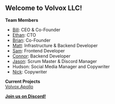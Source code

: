 ## Welcome to Volvox LLC!

**Team Members**

- [Bill](https://github.com/BillChirico): CEO & Co-Founder
- [Ethan](https://github.com/Ethan-Guest): CTO
- [Brian](https://github.com/brianebeling): Co-Founder
- [Matt](https://github.com/mhallmark): Infrastructure & Backend Developer
- [Sam](https://github.com/codingsamuel): Frontend Developer
- [Connor](https://github.com/cxnky/cxnky): Backend Developer
- [Jason](https://github.com/Jason-Hurtado): Scrum Master & Discord Manager
- Hudson: Social Media Manager and Copywriter
- [Nick](https://github.com/NickSchiazzano): Copywriter

**Current Projects**\
[Volvox.Apollo](https://apollo.volvox.tech)

**[Join us on Discord!](https://discord.gg/Y6BgvsWuNU)**
